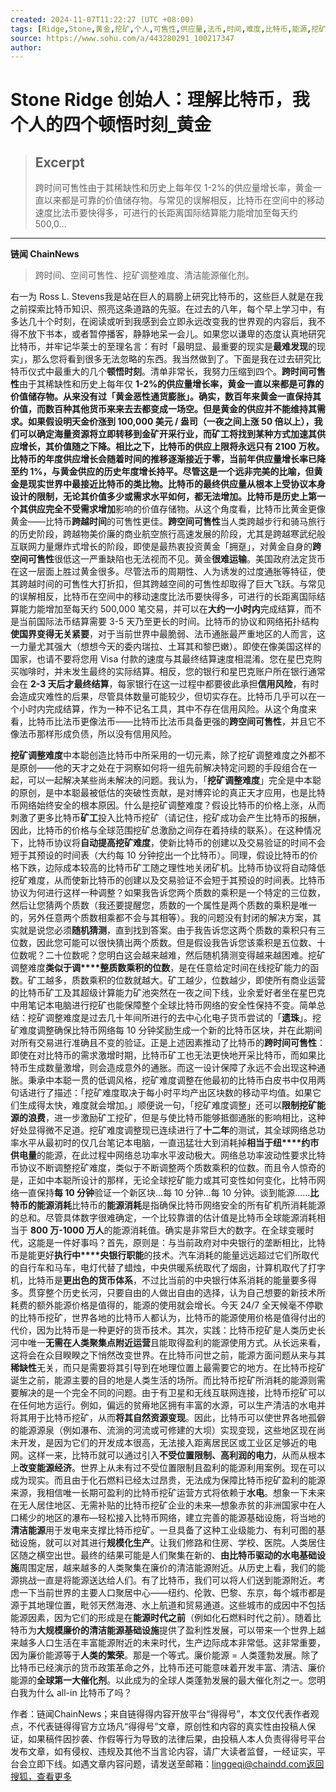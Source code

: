 ```yaml
---
created: 2024-11-07T11:22:27 (UTC +08:00)
tags: [Ridge,Stone,黄金,挖矿,个人,可售性,供应量,法币,时间,难度,比特币,能源,挖矿,质数,中本聪]
source: https://www.sohu.com/a/443280291_100217347
author: 
---
```


# Stone Ridge 创始人：理解比特币，我个人的四个顿悟时刻_黄金

> ## Excerpt
> 跨时间可售性由于其稀缺性和历史上每年仅 1-2%的供应量增长率，黄金一直以来都是可靠的价值储存物。与常见的误解相反，比特币在空间中的移动速度比法币要快得多，可进行的长距离国际结算能力能增加至每天约 500,0…

---
**链闻 ChainNews**

> 跨时间、空间可售性、挖矿调整难度、清洁能源催化剂。

右一为 Ross L. Stevens我是站在巨人的肩膀上研究比特币的，这些巨人就是在我之前探索比特币知识、照亮这条道路的先驱。在过去的八年，每个早上学习中，有多达几十个时刻，在阅读或听到我感到会立即永远改变我的世界观的内容后，我不得不放下书本，或者暂停播客，静静地呆一会儿。如果您以谦卑的态度认真地研究比特币，并牢记华莱士的至理名言：有时「最明显、最重要的现实是**最难发现**的现实」，那么您将看到很多无法忽略的东西。我当然做到了。下面是我在过去研究比特币仪式中最重大的几个**顿悟时刻**。清单非常长，我努力压缩到四个。**跨时间可售性**由于其稀缺性和历史上每年仅 **1-2%**的供应量增长率，**黄金**一直以来都是可靠的价值储存物。从来没有过「黄金恶性通货膨胀」。确实，数百年来黄金一直保持其价值，而数百种其他货币来来去去都变成一场空。但是黄金的供应并不能维持其需求。如果假设明天金价涨到 100,000 美元 / 盎司（一夜之间上涨 50 倍以上），我们可以确定海量资源将立即转移到金矿开采行业，而矿工将找到某种方式加速其供应增长，其价值随之下降。相比之下，**比特币**的供应上限将永远只有 **2100 万枚**。比特币的年度供应增长会随着时间的推移逐渐接近于零，当前年供应量增长率已降至约 1%，与黄金供应的历史年度增长持平。尽管这是一个远非完美的比喻，但黄金是现实世界中最接近比特币的类比物。比特币的最终供应量从根本上受协议本身设计的限制，无论其价值多少或需求水平如何，都无法增加。比特币是历史上第一个其**供应完全不受需求增加**影响的价值存储物。从这个角度看，比特币比黄金更像黄金——比特币**跨越时间**的可售性更佳。**跨空间可售性**当人类跨越步行和骑马旅行的历史阶段，跨越物美价廉的商业航空旅行高速发展的阶段，尤其是跨越寒武纪般互联网力量爆炸式增长的阶段，即使是最热衷投资黄金「拥趸」，对黄金自身的**跨空间可售性**很低这一严重缺陷也无法视而不见。黄金**很难运输**。美国政府法定货币在这一层面上胜过黄金很多。尽管法币的周期性、人为诱发的过度通胀等特征，使其跨越时间的可售性大打折扣，但其跨越空间的可售性却取得了巨大飞跃。与常见的误解相反，比特币在空间中的移动速度比法币要快得多，可进行的长距离国际结算能力能增加至每天约 500,000 笔交易，并可以在**大约一小时内**完成结算，而不是当前国际法币结算需要 3-5 天乃至更长的时间。比特币的协议和网络拓扑结构**使国界变得无关紧要**，对于当前世界中最脆弱、法币通胀最严重地区的人而言，这一力量尤其强大（想想今天的委内瑞拉、土耳其和黎巴嫩）。即使在像美国这样的国家，也请不要将您用 Visa 付款的速度与其最终结算速度相混淆。您在星巴克购买咖啡时，并未发生最终的实际结算。相反，您的银行和星巴克账户所在银行通常会在 **2-3 天后才最终结算**，每家银行在这一过程中都要彼此承担**信用风险**，有时会造成灾难性的后果，尽管具体数量可能较少，但切实存在。比特币几乎可以在一个小时内完成结算，作为一种不记名工具，其中不存在信用风险。从这个角度来看，比特币比法币更像法币——比特币比法币具备更强的**跨空间可售性**，并且它不像法币那样形成负债，所以没有信用风险。

**挖矿调整难度**中本聪创造比特币中所采用的一切元素，除了挖矿调整难度之外都不是原创——他的天才之处在于洞察如何将一组先前解决特定问题的手段组合在一起，可以一起解决某些尚未解决的问题。我认为，「**挖矿调整难度**」完全是中本聪的原创，是中本聪最被低估的突破性贡献，是对博弈论的真正天才应用，也是比特币网络始终安全的根本原因。什么是挖矿调整难度？假设比特币的价格上涨，从而刺激了更多比特币**矿工**投入比特币挖矿（请记住，挖矿成功会产生比特币的报酬，因此，比特币的价格与全球范围挖矿总激励之间存在着持续的联系）。在这种情况下，比特币协议将**自动提高挖矿难度**，使新比特币的创建以及交易验证的时间不会短于其预设的时间表（大约每 10 分钟挖出一个比特币）。同理，假设比特币的价格下跌，边际成本较高的比特币矿工随之理性地关闭矿机。比特币协议将自动降低挖矿难度，从而使新比特币的创建以及交易验证不会短于其预设的时间表。比特币协议为何进行这样一种调整？如果我告诉您两个质数的乘积是一个特定的三位数，然后让您猜两个质数（我还要提醒您，质数的一个属性是两个质数的乘积是唯一的，另外任意两个质数相乘都不会与其相等）。我的问题没有封闭的解决方案，其实就是说您必须**随机猜测**，直到找到答案。由于我告诉您这两个质数的乘积只有三位数，因此您可能可以很快猜出两个质数。但是假设我告诉您该乘积是五位数、十位数呢？二十位数呢？您明白这会越来越难，然后随机猜测变得越来越困难。挖矿调整难度**类似于调****整质数乘积的位数**，是在任意给定时间在线挖矿能力的函数。矿工越多，质数乘积的位数就越大。矿工越少，位数越少，即使所有商业运营的比特币矿工及其超级计算能力矿池突然在一夜之间下线，业余爱好者坐在星巴克中用笔记本电脑进行挖矿也能保障整个全球比特币网络的安全性保持不变。简单总结：挖矿调整难度是过去几十年间所进行的去中心化电子货币尝试的「**遗珠**」。挖矿难度调整确保比特币网络每 10 分钟奖励生成一个新的比特币区块，并在此期间对所有交易进行准确且不变的验证。正是上述因素推动了比特币的**跨时间可售性**：即使在对比特币的需求激增时期，比特币矿工也无法更快地开采比特币，而如果比特币生成数量激增，则会造成意外的通胀。而这一设计保障了永远不会出现这种通胀。秉承中本聪一贯的低调风格，挖矿难度调整在他最初的比特币白皮书中仅用两句话进行了描述：「挖矿难度取决于每小时平均产出区块数的移动平均值。如果它们生成得太快，难度就会增加。」顺便说一句，「挖矿难度调整」还可以**限制挖矿能源的浪费**，进一步激励矿工挖矿，但是与使比特币能够抵御通胀的影响相比，这种好处显得微不足道。挖矿难度调整现已连续进行了**十二年**的测试，其全球网络总功率水平从最初时的仅几台笔记本电脑，一直迅猛壮大到消耗掉**相当于纽****约市供电量**的能源，在此过程中网络总功率水平波动极大。网络总功率波动性要求比特币协议不断调整挖矿难度，类似于不断调整两个质数乘积的位数。而且令人惊奇的是，正如中本聪所设计的那样，无论全球挖矿能力或其可变性如何变化，比特币网络一直保持**每 10 分钟**验证一个新区块…每 10 分钟…每 10 分钟。谈到能源……**比特币的能源消耗**比特币的**能源消耗**是指确保比特币网络安全的所有矿机所消耗能源的总和。尽管具体数字很难确定，一个比较靠谱的估计值是比特币全球能源消耗相当于 **800 万-1000 万人**的能源消耗值。确实是非常巨大的数字。在全球变暖时代，这能是一件好事吗？首先，原则是：与当前政府对中央银行的垄断相比，比特币是能更好**执行中****央银行职能**的技术。汽车消耗的能量远远超过它们所取代的自行车和马车，电灯代替了蜡烛，中央供暖系统取代了烟囱，计算机取代了打字机，比特币是**更出色的货币体系**，不过比当前的中央银行体系消耗的能量要多得多。贯穿整个历史长河，只要自由的人做出自由的选择，认为自己想要的新技术所耗费的额外能源价格是值得的，能源的使用就会增长。今天 24/7 全天候毫不停歇的比特币挖矿，世界各地的比特币人都认为，比特币的能源使用价格是值得付出的代价，因为比特币是一种更好的货币技术。其次，实践：比特币挖矿是人类历史长河中唯一**无需在人类聚集点附近运营**且能取得盈利的能源使用方式。从长远来看，这将会在众目睽睽之下悄然改变世界。在比特币问世之前，能源方面问题从来与其**稀缺性**无关，而只是需要将其引导到在地理位置上最需要它的地方。在比特币挖矿诞生之前，能源主要的目的地是人类生活的场所。而比特币挖矿所消耗的能源则需要解决的是一个完全不同的问题。由于有卫星和无线互联网连接，比特币挖矿可以在任何地方运行。例如，偏远的贫瘠地区拥有丰富的水源，可以生产清洁的水电并将其用于比特币挖矿，从而**将其自然资源变现**。因此，比特币可以使世界各地孤僻的能源源泉（例如瀑布、流淌的河流或可修建的大坝）实现变现，这些地区现在尚未开发，是因为它们的开发成本很高，无法接入距离居民区或工业区足够近的电网。这样一来，比特币就可以通过引入**不受位置限制、高利润的电力**，从而从根本上**改变能源经济**。世界上从未有过不受位置限制且盈利的能源利用案例。现在可以成为现实。而且由于化石燃料已经太过昂贵，无法成为保障比特币挖矿盈利的能源来源，我相信唯一长期可盈利的比特币挖矿运营方式将依赖于**水电**。想象一下未来在无人居住地区、无需补贴的比特币挖矿企业的未来—想象赤贫的非洲国家中在人口稀少的地区的瀑布—轻松接入比特币网络，建立完善的能源基础设施，将当地的**清洁能源**用于发电来支撑比特币挖矿。一旦具备了这种工业级能力、有利可图的基础设施，就可以对其进行**规模化生产**。让我们修路和住房、学校、医院。人类居住区随之横空出世。最终的结果可能是人们聚集在新的、**由比特币驱动的水电基础设施**周围定居，越来越多的人类聚集在廉价的清洁能源附近。从历史上看，我们的能源挑战一直是将能源送达给人们。有了比特币，我们可以将人们送到能源附近。考虑一下当前世界的主要人口聚居中心——纽约、伦敦、巴黎、东京，每个城市都是源于其地理位置，毗邻天然海港、水上航道和贸易通道。这些城市的成因中不包括能源因素，因为它们的形成是在**能源时代之前**（例如化石燃料时代之前）。随着比特币为**大规模廉价的清洁能源基础设施**提供了盈利性发展，可以带来一个世界上越来越多人口生活在丰富能源附近的未来时代，生产边际成本非常低。这非常重要，因为廉价能源等于**人类的繁荣**。那是一个等式。廉价能源 = 人类蓬勃发展。除了比特币已经演示的货币政策革命之外，比特币还可能意味着开发丰富、清洁、廉价能源的**全球第一大催化剂**。以此成为的全球人类蓬勃发展的最大催化剂之一。您明白我为什么 all-in 比特币了吗？

作者：链闻ChainNews；来自链得得内容开放平台“得得号”，本文仅代表作者观点，不代表链得得官方立场凡“得得号”文章，原创性和内容的真实性由投稿人保证，如果稿件因抄袭、作假等行为导致的法律后果，由投稿人本人负责得得号平台发布文章，如有侵权、违规及其他不当言论内容，请广大读者监督，一经证实，平台会立即下线。如遇文章内容问题，请发送至邮箱：linggeqi@chaindd.com[返回搜狐，查看更多](https://www.sohu.com/?strategyid=00001&spm=smpc.content-abroad.content.3.1730949729124cMIP8Ez "点击进入搜狐首页")
